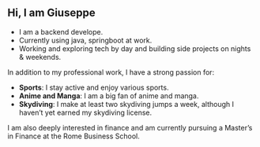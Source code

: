 ## Hi, I am Giuseppe 
- I am a backend develope.
- Currently using java, springboot at work.
- Working and exploring tech by day and building side projects on nights & weekends.

In addition to my professional work, I have a strong passion for:
- **Sports**: I stay active and enjoy various sports.
- **Anime and Manga**: I am a big fan of anime and manga.
- **Skydiving**: I make at least two skydiving jumps a week, although I haven’t yet earned my skydiving license.

I am also deeply interested in finance and am currently pursuing a Master’s in Finance at the Rome Business School.
